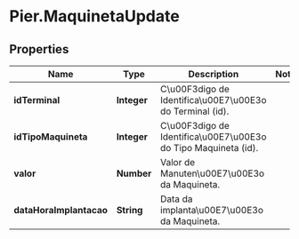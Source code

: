 # Pier.MaquinetaUpdate

## Properties
Name | Type | Description | Notes
------------ | ------------- | ------------- | -------------
**idTerminal** | **Integer** | C\u00F3digo de Identifica\u00E7\u00E3o do Terminal (id). | 
**idTipoMaquineta** | **Integer** | C\u00F3digo de Identifica\u00E7\u00E3o do Tipo Maquineta (id). | 
**valor** | **Number** | Valor de Manuten\u00E7\u00E3o da Maquineta. | 
**dataHoraImplantacao** | **String** | Data da implanta\u00E7\u00E3o da Maquineta. | 


